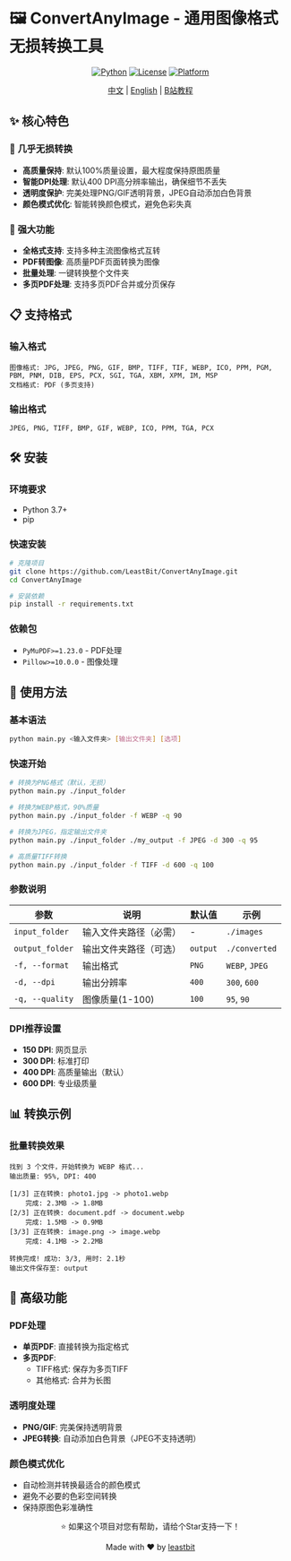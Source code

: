 # 🖼️ ConvertAnyImage - 通用图像格式无损转换工具

<div align="center">

[![Python](https://img.shields.io/badge/Python-3.7+-blue.svg)](https://www.python.org/)
[![License](https://img.shields.io/badge/License-AGPL-3.svg)](LICENSE)
[![Platform](https://img.shields.io/badge/Platform-Windows%20%7C%20Linux%20%7C%20macOS-lightgrey.svg)]()

[中文](./README.md) | [English](./README_EN.md) | [B站教程]()

</div>

## ✨ 核心特色

### 🎯 **几乎无损转换**
- **高质量保持**: 默认100%质量设置，最大程度保持原图质量
- **智能DPI处理**: 默认400 DPI高分辨率输出，确保细节不丢失
- **透明度保护**: 完美处理PNG/GIF透明背景，JPEG自动添加白色背景
- **颜色模式优化**: 智能转换颜色模式，避免色彩失真

### 🚀 **强大功能**
- **全格式支持**: 支持多种主流图像格式互转
- **PDF转图像**: 高质量PDF页面转换为图像
- **批量处理**: 一键转换整个文件夹
- **多页PDF处理**: 支持多页PDF合并或分页保存

## 📋 支持格式

### 输入格式
```
图像格式: JPG, JPEG, PNG, GIF, BMP, TIFF, TIF, WEBP, ICO, PPM, PGM, PBM, PNM, DIB, EPS, PCX, SGI, TGA, XBM, XPM, IM, MSP
文档格式: PDF (多页支持)
```

### 输出格式
```
JPEG, PNG, TIFF, BMP, GIF, WEBP, ICO, PPM, TGA, PCX
```

## 🛠️ 安装

### 环境要求
- Python 3.7+
- pip

### 快速安装
```bash
# 克隆项目
git clone https://github.com/LeastBit/ConvertAnyImage.git
cd ConvertAnyImage

# 安装依赖
pip install -r requirements.txt
```

### 依赖包
- `PyMuPDF>=1.23.0` - PDF处理
- `Pillow>=10.0.0` - 图像处理

## 🚀 使用方法

### 基本语法
```bash
python main.py <输入文件夹> [输出文件夹] [选项]
```

### 快速开始
```bash
# 转换为PNG格式（默认，无损）
python main.py ./input_folder

# 转换为WEBP格式，90%质量
python main.py ./input_folder -f WEBP -q 90

# 转换为JPEG，指定输出文件夹
python main.py ./input_folder ./my_output -f JPEG -d 300 -q 95

# 高质量TIFF转换
python main.py ./input_folder -f TIFF -d 600 -q 100
```

### 参数说明

| 参数 | 说明 | 默认值 | 示例 |
|------|------|--------|------|
| `input_folder` | 输入文件夹路径（必需） | - | `./images` |
| `output_folder` | 输出文件夹路径（可选） | `output` | `./converted` |
| `-f, --format` | 输出格式 | `PNG` | `WEBP`, `JPEG` |
| `-d, --dpi` | 输出分辨率 | `400` | `300`, `600` |
| `-q, --quality` | 图像质量(1-100) | `100` | `95`, `90` |

### DPI推荐设置
- **150 DPI**: 网页显示
- **300 DPI**: 标准打印
- **400 DPI**: 高质量输出（默认）
- **600 DPI**: 专业级质量

## 📊 转换示例

### 批量转换效果
```
找到 3 个文件，开始转换为 WEBP 格式...
输出质量: 95%, DPI: 400

[1/3] 正在转换: photo1.jpg -> photo1.webp
    完成: 2.3MB -> 1.8MB
[2/3] 正在转换: document.pdf -> document.webp  
    完成: 1.5MB -> 0.9MB
[3/3] 正在转换: image.png -> image.webp
    完成: 4.1MB -> 2.2MB

转换完成! 成功: 3/3, 用时: 2.1秒
输出文件保存至: output
```

## 🔧 高级功能

### PDF处理
- **单页PDF**: 直接转换为指定格式
- **多页PDF**: 
  - TIFF格式: 保存为多页TIFF
  - 其他格式: 合并为长图

### 透明度处理
- **PNG/GIF**: 完美保持透明背景
- **JPEG转换**: 自动添加白色背景（JPEG不支持透明）

### 颜色模式优化
- 自动检测并转换最适合的颜色模式
- 避免不必要的色彩空间转换
- 保持原图色彩准确性

<div align="center">

⭐ 如果这个项目对您有帮助，请给个Star支持一下！

Made with ❤️ by [leastbit](https://github.com/leastbit)

</div>
